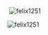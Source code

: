 <p>&nbsp;<img align="center" src="https://github-readme-stats.vercel.app/api?username=felix1251&show_icons=true&locale=en&theme=dark" alt="felix1251" /></p>
<p><img align="center" src="https://github-readme-streak-stats.herokuapp.com/?user=felix1251&theme=dark" alt="felix1251" /></p>
